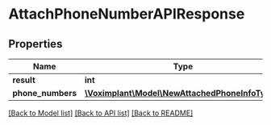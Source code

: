 # AttachPhoneNumberAPIResponse

## Properties
Name | Type | Description | Notes
------------ | ------------- | ------------- | -------------
**result** | **int** | 1 | [optional] 
**phone_numbers** | [**\Voximplant\Model\NewAttachedPhoneInfoType[]**](NewAttachedPhoneInfoType.md) |  | [optional] 

[[Back to Model list]](../README.md#documentation-for-models) [[Back to API list]](../README.md#documentation-for-api-endpoints) [[Back to README]](../README.md)


